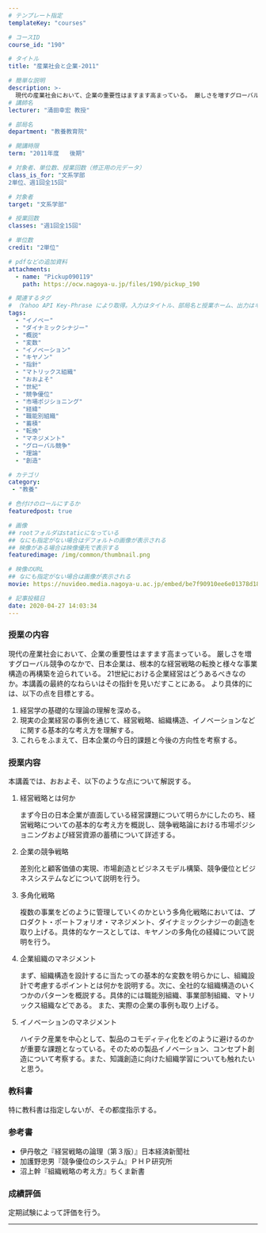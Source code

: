 ```yaml
---
# テンプレート指定
templateKey: "courses"

# コースID
course_id: "190"

# タイトル
title: "産業社会と企業-2011"

# 簡単な説明
description: >-
  現代の産業社会において、企業の重要性はますます高まっている。 厳しさを増すグローバル競争のなかで、日本企業は、根本的な経営戦略の転換と様々な事業構造の再構築を迫られている。 21世紀における企業経営はどうあるべきなのか。本講義の最終的なねらいはその指針を見いだすことにある。 より具体的には、以下の点を目標とする。   1. 経営学の基礎的な理論の理解を深める。  2. 現実の企業経営の事例を ....
# 講師名
lecturer: "涌田幸宏 教授"

# 部局名
department: "教養教育院"

# 開講時限
term: "2011年度	後期"

# 対象者、単位数、授業回数（修正用の元データ）
class_is_for: "文系学部
2単位、週1回全15回"

# 対象者
target: "文系学部"

# 授業回数
classes: "週1回全15回"

# 単位数
credit: "2単位"

# pdfなどの追加資料
attachments:
  - name: "Pickup090119" 
    path: https://ocw.nagoya-u.jp/files/190/pickup_190

# 関連するタグ
# （Yahoo API Key-Phrase により取得。入力はタイトル、部局名と授業ホーム、出力はキーフレーズ（tags））
tags:
  - "イノベー"
  - "ダイナミックシナジー"
  - "概説"
  - "変数"
  - "イノベーション"
  - "キヤノン"
  - "指針"
  - "マトリックス組織"
  - "おおよそ"
  - "世紀"
  - "競争優位"
  - "市場ポジショニング"
  - "経緯"
  - "職能別組織"
  - "蓄積"
  - "転換"
  - "マネジメント"
  - "グローバル競争"
  - "理論"
  - "創造"

# カテゴリ
category:
 - "教養"

# 色付けのロールにするか
featuredpost: true

# 画像
## rootフォルダはstaticになっている
## なにも指定がない場合はデフォルトの画像が表示される
## 映像がある場合は映像優先で表示する
featuredimage: /img/common/thumbnail.png

# 映像のURL
## なにも指定がない場合は画像が表示される
movie: https://nuvideo.media.nagoya-u.ac.jp/embed/be7f90910ee6e01378d1846598aa87d9d9de0b59

# 記事投稿日
date: 2020-04-27 14:03:34
---
```


### 授業の内容

現代の産業社会において、企業の重要性はますます高まっている。 厳しさを増すグローバル競争のなかで、日本企業は、根本的な経営戦略の転換と様々な事業構造の再構築を迫られている。 21世紀における企業経営はどうあるべきなのか。本講義の最終的なねらいはその指針を見いだすことにある。 より具体的には、以下の点を目標とする。 

  1. 経営学の基礎的な理論の理解を深める。
  2. 現実の企業経営の事例を通じて、経営戦略、組織構造、イノベーションなどに関する基本的な考え方を理解する。
  3. これらをふまえて、日本企業の今日的課題と今後の方向性を考察する。








### 授業内容

本講義では、おおよそ、以下のような点について解説する。

1.  経営戦略とは何か

    まず今日の日本企業が直面している経営課題について明らかにしたのち、経営戦略についての基本的な考え方を概説し、競争戦略論における市場ポジショニングおよび経営資源の蓄積について詳述する。

2.  企業の競争戦略

    差別化と顧客価値の実現、市場創造とビジネスモデル構築、競争優位とビジネスシステムなどについて説明を行う。

3.  多角化戦略

    複数の事業をどのように管理していくのかという多角化戦略においては、プロダクト・ポートフォリオ・マネジメント、ダイナミックシナジーの創造を取り上げる。具体的なケースとしては、キヤノンの多角化の経緯について説明を行う。

4.  企業組織のマネジメント

    まず、組織構造を設計するに当たっての基本的な変数を明らかにし、組織設計で考慮するポイントとは何かを説明する。次に、全社的な組織構造のいくつかのパターンを概説する。具体的には職能別組織、事業部制組織、マトリックス組織などである。
    また、実際の企業の事例も取り上げる。

5.  イノベーションのマネジメント

    ハイテク産業を中心として、製品のコモディティ化をどのように避けるのかが重要な課題となっている。そのための製品イノベーション、コンセプト創造について考察する。また、知識創造に向けた組織学習についても触れたいと思う。

### 教科書

特に教科書は指定しないが、その都度指示する。

### 参考書

* 伊丹敬之『経営戦略の論理（第３版）』日本経済新聞社
* 加護野忠男『競争優位のシステム』ＰＨＰ研究所
* 沼上幹『組織戦略の考え方』ちくま新書











### 成績評価

定期試験によって評価を行う。





-----